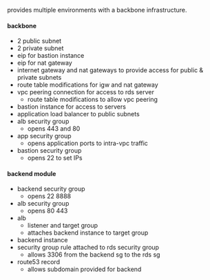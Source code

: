 provides multiple environments with a backbone infrastructure.

#### backbone
  * 2 public subnet
  * 2 private subnet
  * eip for bastion instance
  * eip for nat gateway
  * internet gateway and nat gateways to provide access for public & private subnets
  * route table modifications for igw and nat gateway
  * vpc peering connection for access to rds server
    * route table modifications to allow vpc peering
  * bastion instance for access to servers
  * application load balancer to public subnets
  * alb security group
    * opens 443 and 80
  * app security group
    * opens application ports to intra-vpc traffic
  * bastion security group
    * opens 22 to set IPs

#### backend module
  * backend security group
    * opens 22 8888
  * alb security group
    * opens 80 443
  * alb
    * listener and target group
    * attaches backend instance to target group
  * backend instance
  * security group rule attached to rds security group
    * allows 3306 from the backend sg to the rds sg
  * route53 record
    * allows subdomain provided for backend

